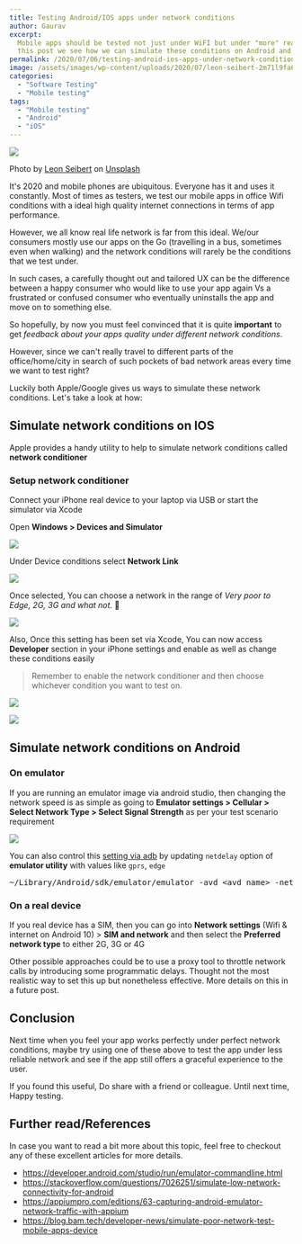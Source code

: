 ```yaml
---
title: Testing Android/IOS apps under network conditions
author: Gaurav
excerpt:
  Mobile apps should be tested not just under WiFI but under "more" realistic network conditions. In
  this post we see how we can simulate these conditions on Android and IOS native apps.
permalink: /2020/07/06/testing-android-ios-apps-under-network-conditions/
image: /assets/images/wp-content/uploads/2020/07/leon-seibert-2m71l9fa6mg-unsplash.jpg
categories:
  - "Software Testing"
  - "Mobile testing"
tags:
  - "Mobile testing"
  - "Android"
  - "iOS"
---
```


![](/assets/images/wp-content/uploads/2020/07/leon-seibert-2m71l9fa6mg-unsplash.jpg)

Photo by
[Leon Seibert](https://unsplash.com/@yapics?utm_source=unsplash&utm_medium=referral&utm_content=creditCopyText)
on
[Unsplash](https://unsplash.com/s/photos/slow-internet?utm_source=unsplash&utm_medium=referral&utm_content=creditCopyText)

It's 2020 and mobile phones are ubiquitous. Everyone has it and uses it constantly. Most of times as
testers, we test our mobile apps in office Wifi conditions with a ideal high quality internet
connections in terms of app performance.

However, we all know real life network is far from this ideal. We/our consumers mostly use our apps
on the Go (travelling in a bus, sometimes even when walking) and the network conditions will rarely
be the conditions that we test under.

In such cases, a carefully thought out and tailored UX can be the difference between a happy
consumer who would like to use your app again Vs a frustrated or confused consumer who eventually
uninstalls the app and move on to something else.

So hopefully, by now you must feel convinced that it is quite **important** to get _feedback about
your apps quality under different network conditions_.

However, since we can't really travel to different parts of the office/home/city in search of such
pockets of bad network areas every time we want to test right?

Luckily both Apple/Google gives us ways to simulate these network conditions. Let's take a look at
how:

## Simulate network conditions on IOS

Apple provides a handy utility to help to simulate network conditions called **network conditioner**

### Setup network conditioner

Connect your iPhone real device to your laptop via USB or start the simulator via Xcode

Open **Windows > Devices and Simulator**

![](/assets/images/wp-content/uploads/2020/07/nwc_1.png)

Under Device conditions select **Network Link**

![](/assets/images/wp-content/uploads/2020/07/nwc_2.png)

Once selected, You can choose a network in the range of _Very poor to Edge, 2G, 3G and what not_. 🥳

![](/assets/images/wp-content/uploads/2020/07/nwc_3.png)

Also, Once this setting has been set via Xcode, You can now access **Developer** section in your
iPhone settings and enable as well as change these conditions easily

> Remember to enable the network conditioner and then choose whichever condition you want to test on.

![](/assets/images/wp-content/uploads/2020/07/nwc_4.png)

![](/assets/images/wp-content/uploads/2020/07/nwc_5.png)

## Simulate network conditions on Android

### On emulator

If you are running an emulator image via android studio, then changing the network speed is as
simple as going to **Emulator settings > Cellular > Select Network Type > Select Signal Strength**
as per your test scenario requirement

![](/assets/images/wp-content/uploads/2020/07/android_studio_cellular.png)

You can also control this
[setting via adb](https://developer.android.com/studio/run/emulator-commandline.html) by updating
`netdelay` option of **emulator utility** with values like `gprs`, `edge`

<pre class="wp-block-syntaxhighlighter-code">~/Library/Android/sdk/emulator/emulator -avd &lt;avd_name&gt; -netdelay none -netspeed full</pre>

### On a real device

If you real device has a SIM, then you can go into **Network settings** (Wifi & internet on
Android 10) > **SIM and network** and then select the **Preferred network type** to either 2G, 3G or
4G

Other possible approaches could be to use a proxy tool to throttle network calls by introducing some
programmatic delays. Thought not the most realistic way to set this up but nonetheless effective.
More details on this in a future post.

## Conclusion

Next time when you feel your app works perfectly under perfect network conditions, maybe try using
one of these above to test the app under less reliable network and see if the app still offers a
graceful experience to the user.

If you found this useful, Do share with a friend or colleague. Until next time, Happy testing.

## Further read/References

In case you want to read a bit more about this topic, feel free to checkout any of these excellent
articles for more details.

- <https://developer.android.com/studio/run/emulator-commandline.html>
- <https://stackoverflow.com/questions/7026251/simulate-low-network-connectivity-for-android>
- <https://appiumpro.com/editions/63-capturing-android-emulator-network-traffic-with-appium>
- <https://blog.bam.tech/developer-news/simulate-poor-network-test-mobile-apps-device>
